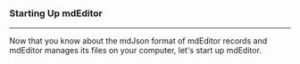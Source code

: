 ### Starting Up mdEditor
---
Now that you know about the mdJson format of mdEditor records and mdEditor manages its files on your computer, let's start up mdEditor.  

<div>
    <img style="float: right;" src="/assets/note_small.png/>
</div> 

Continue with text